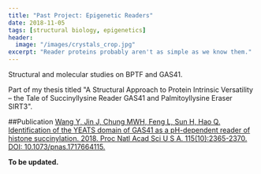 ```yaml
---
title: "Past Project: Epigenetic Readers"
date: 2018-11-05
tags: [structural biology, epigenetics]
header:
  image: "/images/crystals_crop.jpg"
excerpt: "Reader proteins probably aren't as simple as we know them."
---
```

Structural and molecular studies on BPTF and GAS41.

Part of my thesis titled "A Structural Approach to Protein Intrinsic Versatility – the Tale of Succinyllysine Reader GAS41 and Palmitoyllysine Eraser SIRT3".

##Publication
[Wang Y, Jin J, Chung MWH, Feng L, Sun H, Hao Q. Identification of the YEATS domain of GAS41 as a pH-dependent reader of histone succinylation. 2018. Proc Natl Acad Sci U S A. 115(10):2365-2370. DOI: 10.1073/pnas.1717664115.](http://www.pnas.org/content/115/10/2365)

**To be updated.**
